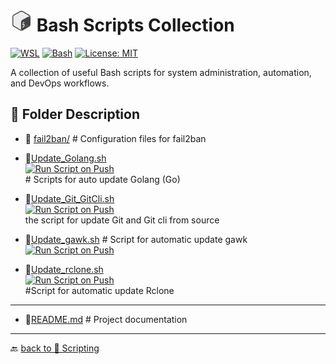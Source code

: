 # <img src="../Assets/icons8-bash-48.svg" width=35 alt="Bash Scripts Collection">  Bash Scripts Collection  

[![WSL](https://img.shields.io/badge/WSL-Microsoft-blue?style=flat&logo=linux&logoColor=white&logoSize=auto&labelColor=4E9A06)](https://learn.microsoft.com/en-us/windows/wsl/about)
[![Bash](https://img.shields.io/badge/GNU%20Bash-4EAA25?style=flat&logo=gnubash&logoColor=white&logoSize=auto&labelColor=black)](https://www.gnu.org/software/bash/)
[![License: MIT](https://img.shields.io/badge/License-MIT-green.svg)](https://opensource.org/licenses/MIT)

A collection of useful Bash scripts for system administration, automation, and DevOps workflows.  

## 📂 Folder Description

- 📂 [fail2ban/](./fail2ban/)               # Configuration files for fail2ban
- 📄[Update_Golang.sh](Update_Golang.sh)
  </br>
  [![Run Script on Push](https://github.com/KR-Sew/Scripting/actions/workflows/sh-update-go.yml/badge.svg)](https://github.com/KR-Sew/Scripting/actions/workflows/sh-update-go.yml)
  </br> # Scripts for auto update Golang (Go)
- 📄[Update_Git_GitCli.sh](Update_Git_GitCli.sh)
  </br>
   [![Run Script on Push](https://github.com/KR-Sew/Scripting/actions/workflows/sh-update-git-gitcli.yml/badge.svg)](https://github.com/KR-Sew/Scripting/actions/workflows/sh-update-git-gitcli.yml)
  </br> the script for update Git and Git cli from source
- 📄[Update_gawk.sh](Update_gawk.sh) # Script for automatic update gawk
  </br>
  [![Run Script on Push](https://github.com/KR-Sew/Scripting/actions/workflows/sh-update-gawk.yml/badge.svg)](https://github.com/KR-Sew/Scripting/actions/workflows/sh-update-gawk.yml)
  </br>

- 📄[Update_rclone.sh](Update_rclone.sh)
  </br>
  [![Run Script on Push](https://github.com/KR-Sew/Scripting/actions/workflows/sh-update-rclone.yml/badge.svg)](https://github.com/KR-Sew/Scripting/actions/workflows/sh-update-rclone.yml)
  </br> #Script for automatic update Rclone

---

- 📄[README.md](ReadMe.md) # Project documentation

---

🔙 [back to 📂 Scripting](../)
